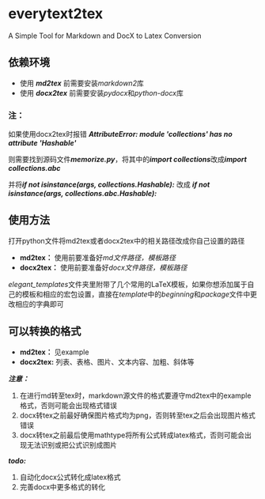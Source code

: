 # everytext2tex
A Simple Tool for Markdown and DocX to Latex Conversion

## 依赖环境
- 使用 ***md2tex*** 前需要安装*markdown2*库
- 使用 ***docx2tex*** 前需要安装*pydocx*和*python-docx*库
  
### 注： 
如果使用docx2tex时报错 ***AttributeError: module 'collections' has no attribute 'Hashable'***

则需要找到源码文件***memorize.py***，将其中的***import collections***改成***import collections.abc***

并将***if not isinstance(args, collections.Hashable):*** 改成 ***if not isinstance(args, collections.abc.Hashable):***

## 使用方法
打开python文件将md2tex或者docx2tex中的相关路径改成你自己设置的路径
- **md2tex：** 使用前要准备好*md文件路径，模板路径* 
- **docx2tex：** 使用前要准备好*docx文件路径，模板路径*

*elegant_templates*文件夹里附带了几个常用的LaTeX模板，如果你想添加属于自己的模板和相应的宏包设置，直接在*template*中的*beginning*和*package*文件中更改相应的字典即可

## 可以转换的格式
- **md2tex：** 见example 
- **docx2tex:** 列表、表格、图片、文本内容、加粗、斜体等

***注意：*** 
1. 在进行md转至tex时，markdown源文件的格式要遵守md2tex中的example格式，否则可能会出现格式错误
2. docx转tex之前最好确保图片格式均为png，否则转至tex之后会出现图片格式错误
3. docx转tex之前最后使用mathtype将所有公式转成latex格式，否则可能会出现无法识别或把公式识别成图片

***todo:*** 
1. 自动化docx公式转化成latex格式
2. 完善docx中更多格式的转化